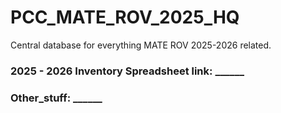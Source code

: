 # PCC_MATE_ROV_2025_HQ
Central database for everything MATE ROV 2025-2026 related.

### 2025 - 2026 Inventory Spreadsheet link: ______
### Other_stuff: ______
